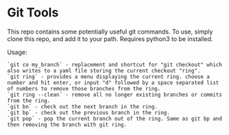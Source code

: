 Git Tools
=========

This repo contains some potentially useful git commands. To use, simply clone this repo, and add it to your path. Requires python3 to be installed.

Usage:

    `git co my_branch` - replacement and shortcut for "git checkout" which also writes to a yaml file storing the current checkout "ring".
    `git ring` - provides a menu displaying the current ring. choose a number and hit enter, or input "d" followed by a space separated list of numbers to remove those branches from the ring.
    `git ring --clean` - remove all no longer existing branches or commits from the ring.
    `git bn` - check out the next branch in the ring.
    `git bp` - check out the previous branch in the ring.
    `git pop` - pop the current branch out of the ring. Same as git bp and then removing the branch with git ring.

